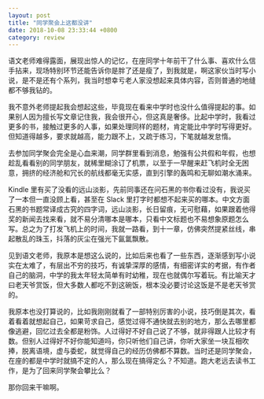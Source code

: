 ```yaml
---
layout: post
title: "同学聚会上这都没讲"
date: 2018-10-08 23:33:44 +0800
category: review
---
```


语文老师难得露面，展现出惊人的记忆，在座同学十年前干了什么事、喜欢什么信手拈来，现场特别环节还能告诉你是胖了还是瘦了，到我就是，啊这家伙当时写小说，是不是还有个系列，我当时想幸亏老人家没想起来具体内容，否则普通的地缝都不够我钻的。

我不意外老师提起我会想起这些，毕竟现在看来中学时也没什么值得提起的事。如果别人因为擅长写文章记住我，我会很开心，但这真是奢侈。比起中学时，我看过更多的书，接触过更多的人事，如果处理同样的题材，肯定能比中学时写得更好。但知道得越多，要求就越高，能力跟不上，又疏于练习，下笔就越发怠惰。

去参加同学聚会完全是心血来潮，同学群里看到消息，勉强有公共假和年假，也想趁乱看看别的同学朋友，就稀里糊涂订了机票，以至于一早醒来赶飞机时全无困意，拥挤的经济舱和冗长的航线都毫无实感，直到引擎的轰鸣和无聊如潮水涌来。

Kindle 里有买了没看的远山淡影，先前同事还在问石黑的书你看过没有，我说买了一本但一直没顾上看，甚至在 Slack 里打字时都想不起来买的哪本。中文方面石黑的书题常译成古究的四字词，远山淡影，长日留痕，无可慰藉，如果跟着他得奖的新闻去找来看，就不易分清哪本是哪本，只看中文标题也不易想象原题怎么写。总之为了打发飞机上的时间，我就一路看，到十一章，仿佛突然提紧丝线，串起散乱的珠玉，抖落的灰尘在强光下氤氲飘散。

见到语文老师，我原本是想这么说的，比如后来也看了一些东西，逐渐感到写小说实在太难了，有层出不穷的技巧，有诚挚深厚的感情，有细密详实的考据，有作者自己的脑洞，中学的我太年轻太简单有时幼稚，现在也就偶尔写着玩。有比喻天才曰老天爷赏饭，但大多数人都吃不到这碗饭，根本没必要讨论这饭是不是老天爷赏的。

我原本也没打算说的，比如我刚刚就看了一部特别厉害的小说，技巧倒是其次，看着看着就想起自己，如果苛求自己，感觉过得不通快就去别的地方，那么去哪里都像逃避，回忆过去全都是粉饰。人过得好不好自己说了不够，就非得跟人比较才有数。但别人过得好不好你能知道吗，你只听他们自己讲，你听大家坐一块互相吹捧，脱离语境，虚与委蛇，就觉得自己的经历仿佛都不算数。当时还是同学聚会，在座的都是中学时就搞不定的人，那么现在搞得定么？不知道。跑大老远去读书工作，是为了回来同学聚会攀比么？

那你回来干嘛啊。
